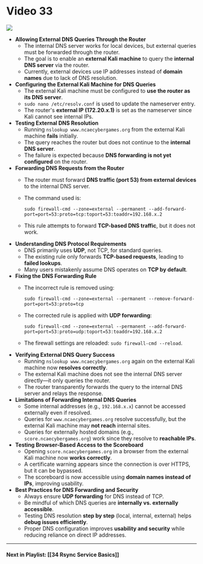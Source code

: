 # Video 33
![](https://www.youtube.com/watch?v=AdPaZOU-ngM&list=PLqux0fXsj7x3WYm6ZWuJnGC1rXQZ1018M&index=34)

- **Allowing External DNS Queries Through the Router**
    - The internal DNS server works for local devices, but external queries must be forwarded through the router.
    - The goal is to enable an **external Kali machine** to query the **internal DNS server** via the router.
    - Currently, external devices use IP addresses instead of **domain names** due to lack of DNS resolution.
- **Configuring the External Kali Machine for DNS Queries**
    - The external Kali machine must be configured to **use the router as its DNS server**.
    - `sudo nano /etc/resolv.conf` is used to update the nameserver entry.
    - The router's **external IP (172.20.x.1)** is set as the nameserver since Kali cannot see internal IPs.
- **Testing External DNS Resolution**
    - Running `nslookup www.ncaecybergames.org` from the external Kali machine **fails** initially.
    - The query reaches the router but does not continue to the **internal DNS server**.
    - The failure is expected because **DNS forwarding is not yet configured** on the router.
- **Forwarding DNS Requests from the Router**
    - The router must forward **DNS traffic (port 53) from external devices** to the internal DNS server.
    - The command used is:
        
        ```
        sudo firewall-cmd --zone=external --permanent --add-forward-port=port=53:proto=tcp:toport=53:toaddr=192.168.x.2  
        ```
        
    - This rule attempts to forward **TCP-based DNS traffic**, but it does not work.
- **Understanding DNS Protocol Requirements**
    - DNS primarily uses **UDP**, not TCP, for standard queries.
    - The existing rule only forwards **TCP-based requests**, leading to **failed lookups**.
    - Many users mistakenly assume DNS operates on **TCP by default**.
- **Fixing the DNS Forwarding Rule**
    - The incorrect rule is removed using:
        
        ```
        sudo firewall-cmd --zone=external --permanent --remove-forward-port=port=53:proto=tcp  
        ```
        
    - The corrected rule is applied with **UDP forwarding**:
        
        ```
        sudo firewall-cmd --zone=external --permanent --add-forward-port=port=53:proto=udp:toport=53:toaddr=192.168.x.2  
        ```
        
    - The firewall settings are reloaded: `sudo firewall-cmd --reload`.
- **Verifying External DNS Query Success**
    - Running `nslookup www.ncaecybergames.org` again on the external Kali machine now **resolves correctly**.
    - The external Kali machine does not see the internal DNS server directly—it only queries the router.
    - The router transparently forwards the query to the internal DNS server and relays the response.
- **Limitations of Forwarding Internal DNS Queries**
    - Some internal addresses (e.g., `192.168.x.x`) cannot be accessed externally even if resolved.
    - Queries for `www.ncaecybergames.org` resolve successfully, but the external Kali machine may **not reach** internal sites.
    - Queries for externally hosted domains (e.g., `score.ncaecybergames.org`) work since they resolve to **reachable IPs**.
- **Testing Browser-Based Access to the Scoreboard**
    - Opening `score.ncaecybergames.org` in a browser from the external Kali machine now **works correctly**.
    - A certificate warning appears since the connection is over HTTPS, but it can be bypassed.
    - The scoreboard is now accessible using **domain names instead of IPs**, improving usability.
- **Best Practices for DNS Forwarding and Security**
    - Always ensure **UDP forwarding** for DNS instead of TCP.
    - Be mindful of which DNS queries are **internally vs. externally accessible**.
    - Testing DNS resolution **step by step** (local, internal, external) helps **debug issues efficiently**.
    - Proper DNS configuration improves **usability and security** while reducing reliance on direct IP addresses.


---

#### Next in Playlist: [[34 Rsync Service Basics]]